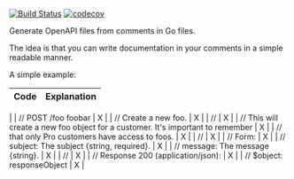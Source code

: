 [![Build Status](https://travis-ci.org/Teamwork/kommentaar.svg?branch=master)](https://travis-ci.org/Teamwork/kommentaar)
[![codecov](https://codecov.io/gh/Teamwork/kommentaar/branch/master/graph/badge.svg)](https://codecov.io/gh/Teamwork/kommentaar)

Generate OpenAPI files from comments in Go files.

The idea is that you can write documentation in your comments in a simple
readable manner.

A simple example:

| Code | Explanation |
| ---- | ----------- |
|
| // POST /foo foobar | X |
| // Create a new foo. | X |
| // | X |
| // This will create a new foo object for a customer. It's important to remember | X |
| // that only Pro customers have access to foos. | X |
| // | X |
| // Form: | X |
| //   subject: The subject {string, required}. | X |
| //   message: The message {string}. | X |
| // | X |
| // Response 200 (application/json): | X |
| //   $object: responseObject | X |
